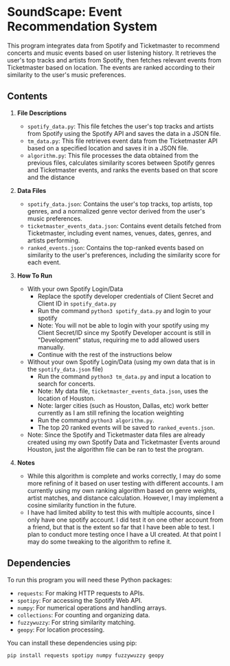 # SoundScape: Event Recommendation System

This program integrates data from Spotify and Ticketmaster to recommend concerts and music events based on user listening history. It retrieves the user's top tracks and artists from Spotify, then fetches relevant events from Ticketmaster based on location. The events are ranked according to their similarity to the user's music preferences.

## Contents

1. **File Descriptions**
   - `spotify_data.py`: This file fetches the user's top tracks and artists from Spotify using the Spotify API and saves the data in a JSON file.
   - `tm_data.py`: This file retrieves event data from the Ticketmaster API based on a specified location and saves it in a JSON file.
   - `algorithm.py`: This file processes the data obtained from the previous files, calculates similarity scores between Spotify genres and Ticketmaster events, and ranks the events based on that score and the distance

2. **Data Files**
   - `spotify_data.json`: Contains the user's top tracks, top artists, top genres, and a normalized genre vector derived from the user's music preferences.
   - `ticketmaster_events_data.json`: Contains event details fetched from Ticketmaster, including event names, venues, dates, genres, and artists performing.
   - `ranked_events.json`: Contains the top-ranked events based on similarity to the user's preferences, including the similarity score for each event.

3. **How To Run**
   - With your own Spotify Login/Data
      - Replace the spotify developer credentials of Client Secret and Client ID in `spotify_data.py`
      - Run the command `python3 spotify_data.py` and login to your spotify
      - Note: You will not be able to login with your spotify using my Client Secret/ID since my Spotify Developer account is still in "Development" status, requiring me to add allowed users manually. 
      - Continue with the rest of the instructions below
   - Without your own Spotify Login/Data (using my own data that is in the `spotify_data.json` file)
      - Run the command `python3 tm_data.py` and input a location to search for concerts.
      - Note: My data file, `ticketmaster_events_data.json`, uses the location of Houston.
      - Note: larger cities (such as Houston, Dallas, etc) work better currently as I am still refining the location weighting
      - Run the command `python3 algorithm.py`.
      - The top 20 ranked events will be saved to `ranked_events.json`.
   - Note: Since the Spotify and Ticketmaster data files are already created using my own Spotify Data and Ticketmaster Events around Houston, just the algorithm file can be ran to test the program. 

4. **Notes**
   - While this algorithm is complete and works correctly, I may do some more refining of it based on user testing with different accounts. I am currently using my own ranking algorithm based on genre weights, artist matches, and distance calculation. However, I may implement a cosine similarity function in the future. 
   - I have had limited ability to test this with multiple accounts, since I only have one spotify account. I did test it on one other account from a friend, but that is the extent so far that I have been able to test. I plan to conduct more testing once I have a UI created. At that point I may do some tweaking to the algorithm to refine it. 

   
## Dependencies

To run this program you will need these Python packages:
- `requests`: For making HTTP requests to APIs.
- `spotipy`: For accessing the Spotify Web API.
- `numpy`: For numerical operations and handling arrays.
- `collections`: For counting and organizing data.
- `fuzzywuzzy`: For string similarity matching.
- `geopy`: For location processing.

You can install these dependencies using pip:

```bash
pip install requests spotipy numpy fuzzywuzzy geopy

```

